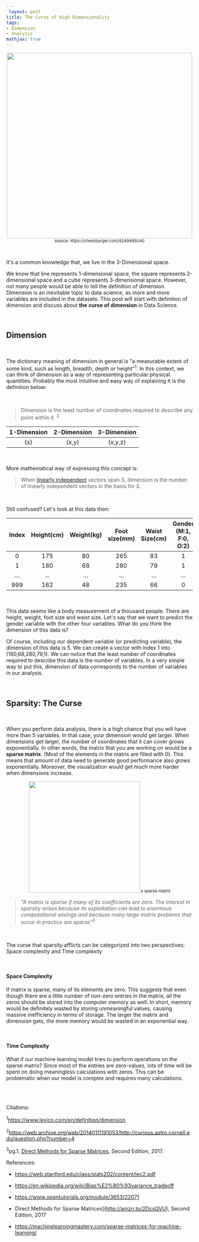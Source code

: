 ```yaml
---
 layout: post
title: The Curse of High Dimensionality
tags:
- Dimension
- Analysis
mathjax: true
---
```


<p align="middle" style="font-size: 11px">
  <img src="https://i.chzbgr.com/full/8249495040/h680F83E7/" width="500">source: https://cheezburger.com/8249495040</p>

<br>

It's a common knowledge that, we live in the 3-Dimensional space. 

We know that line represents 1-dimensional space, the square represents 2-dimensional space and a cube represents 3-dimensional space. However, not many people would be able to tell the definition of dimension. Dimension is an inevitable topic to data science, as more and more variables are included in the datasets. This post will start with definition of dimension and discuss about **the curse of dimension** in Data Science.

<br>

## Dimension

<br>

The dictionary meaning of dimension in general is "a measurable extent of some kind, such as length, breadth, depth or height"<sup>1</sup>. In this context, we can think of dimension as a way of representing particular physical quantities. Probably the most intuitive and easy way of explaining it is the definition below:

&nbsp;

> Dimension is the least number of coordinates required to describe any point within it. <sup>2</sup>&nbsp;

| 1-Dimension | 2-Dimension | 3-Dimension |
| :---------: | :---------: | :---------: |
|     (x)     |    (x,y)    |   (x,y,z)   |

&nbsp;

More mathematical way of expressing this concept is:

> When [linearly independent](https://agdal1125.github.io/2019/06/20/LA_terms_1.html) vectors span $S$, dimension is the number of linearly independent vectors in the basis for $S$.

&nbsp;

Still confused? Let's look at this data then:

| Index | Height(cm) | Weight(kg) | Foot size(mm) | Waist Size(cm) | Gender (M:1, F:0, O:2) |
| :---: | :--------: | :--------: | :-----------: | :------------: | :--------------------: |
|   0   |    175     |     80     |      265      |       83       |           1            |
|   1   |    180     |     68     |      280      |       79       |           1            |
|  ...  |    ...     |    ...     |      ...      |      ...       |          ...           |
|  999  |    162     |     48     |      235      |       66       |           0            |

&nbsp;

This data seems like a body measurement of a thousand people. There are height, weight, foot size and waist size. Let's say that we want to predict the gender variable with the other four variables. What do you think the dimension of this data is? 

Of course, including our dependent variable (or predicting variable), the dimension of this data is 5. We can create a vector with index 1 into (180,68,280,79,1). We can notice that the least number of coordinates required to describe this data is the number of variables. In a very simple way to put this, dimension of data corresponds to the number of variables in our analysis.

<br>

## Sparsity: The Curse

<br>

When you perform data analysis, there is a high chance that you will have more than 5 variables. In that case, your dimension would get larger. When dimensions get larger, the number of coordinates that it can cover grows exponentially. In other words, the matrix that you are working on would be a **sparse matrix**. (Most of the elements in the matrix are filled with 0). This means that amount of data need to generate good performance also grows exponentially. Moreover, the visualization would get much more harder when dimensions increase.

<p align="middle" style="font-size: 11px">
  <img src="https://dziganto.github.io/assets/images/sparse_matrix.png?raw=true" width="300"> a sparse matrix</p>

> *"A matrix is sparse if many of its coefficients are zero. The interest in sparsity arises because its exploitation can lead to enormous computational savings and because many large matrix problems that occur in practice are sparse"*<sup>3</sup>

&nbsp;

The curse that sparsity afflicts can be categorized into two perspectives: Space complexity and Time complexity

&nbsp;

#### Space Complexity

If matrix is sparse, many of its elements are zero. This suggests that even though there are a little number of non-zero entries in the matrix, all the zeros should be stored into the computer memory as well. In short,   memory would be definitely wasted by storing unmeaningful values, causing massive inefficiency in terms of storage. The larger the matrix and dimension gets, the more memory would be wasted in an exponential way.

&nbsp;

#### Time Complexity

What if our machine learning model tries to perform operations on the sparse matrix? Since most of the entries are zero-values, lots of time will be spent on doing meaningless calculations with zeros. This can be problematic when our model is complex and requires many calculations.

<br>

<br>



Citations:

$^1$https://www.lexico.com/en/definition/dimension 

<sup>2</sup>https://web.archive.org/web/20140111191053/http://curious.astro.cornell.edu/question.php?number=4

<sup>3</sup>pg.1, [Direct Methods for Sparse Matrices](http://amzn.to/2DcsQVU), Second Edition, 2017.



References:
- https://web.stanford.edu/class/stats202/content/lec2.pdf

- https://en.wikipedia.org/wiki/Bias%E2%80%93variance_tradeoff

- https://www.opentutorials.org/module/3653/22071

- Direct Methods for Sparse Matrices](http://amzn.to/2DcsQVU), Second Edition, 2017

- https://machinelearningmastery.com/sparse-matrices-for-machine-learning/

  



